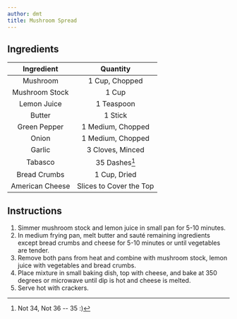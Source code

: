 ```yaml
---
author: dmt
title: Mushroom Spread
---
```


## Ingredients

|    Ingredient   |         Quantity        |
|:---------------:|:-----------------------:|
|     Mushroom    |      1 Cup, Chopped     |
|  Mushroom Stock |          1 Cup          |
|   Lemon Juice   |        1 Teaspoon       |
|      Butter     |         1 Stick         |
|   Green Pepper  |    1 Medium, Chopped    |
|      Onion      |     1 Medium, Chopped    |
|      Garlic     |     3 Cloves, Minced    |
|     Tabasco     |      35 Dashes[^1]      |
|   Bread Crumbs  |       1 Cup, Dried      |
| American Cheese | Slices to Cover the Top |

## Instructions
1. Simmer mushroom stock and lemon juice in small pan for 5-10 minutes.
2. In medium frying pan, melt butter and sauté remaining ingredients except bread crumbs and cheese for 5-10 minutes or until vegetables are tender.
3. Remove both pans from heat and combine with mushroom stock, lemon juice with vegetables and bread crumbs.
4. Place mixture in small baking dish, top with cheese, and bake at 350 degrees or microwave until dip is hot and cheese is melted.
5. Serve hot with crackers.

[^1]: Not 34, Not 36 -- 35 :)
